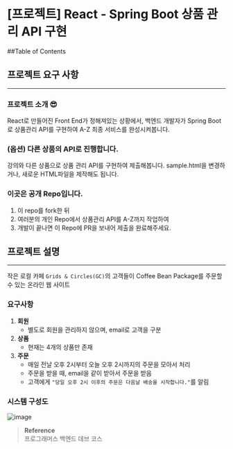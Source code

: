 # [프로젝트] React - Spring Boot 상품 관리 API 구현
##Table of Contents

## 프로젝트 요구 사항

---
### 프로젝트 소개 😎
React로 만들어진 Front End가 정해져있는 상황에서,
백엔드 개발자가 Spring Boot로 상품관리 API를 구현하여 A-Z 최종 서비스를 완성시켜봅니다.

### (옵션) 다른 상품의 API로 진행합니다.
강의와 다른 상품으로 상품 관리 API를 구현하여 제출해봅니다.
sample.html을 변경하거나, 새로운 HTML파일을 제작해도 됩니다.

### 이곳은 공개 Repo입니다.
1. 이 repo를 fork한 뒤
2. 여러분의 개인 Repo에서 상품관리 API를 A-Z까지 작업하여 
3. 개발이 끝나면 이 Repo에 PR을 보내어 제출을 완료해주세요.

## 프로젝트 설명

---
작은 로컬 카페 `Grids & Circles(GC)`의 고객들이 Coffee Bean Package를 주문할 수 있는 온라인 웹 사이트

### 요구사항
1. **회원**
    * 별도로 회원을 관리하지 않으며, email로 고객을 구분
2. **상품**
    * 현재는 4개의 상품만 존재
3. **주문**
    * 매일 전날 오후 2시부터 오늘 오후 2시까지의 주문을 모아서 처리
    * 주문을 받을 때, email을 같이 받아서 주문을 받음
    * 고객에게 `"당일 오후 2시 이후의 주문은 다음날 배송을 시작합니다."`를 알림

### 시스템 구성도
![image](https://user-images.githubusercontent.com/57066971/190445949-d5b4e7da-b9ad-4d4c-966a-e0d0c5d99869.png)

>**Reference**  
프로그래머스 백엔드 데브 코스